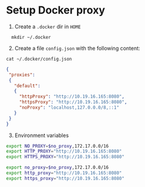 # Setup Docker proxy

1. Create a `.docker` dir in `HOME`

```
  mkdir ~/.docker
```

2. Create a file `config.json` with the following content:

`cat ~/.docker/config.json`

```json
{
 "proxies":
 {
   "default":
   {
     "httpProxy": "http://10.19.16.165:8080",
     "httpsProxy": "http://10.19.16.165:8080",
     "noProxy": "localhost,127.0.0.0/8,::1"
   }
 }
}
```

3. Environment variables

```bash
export NO_PROXY=$no_proxy,172.17.0.0/16
export HTTP_PROXY="http://10.19.16.165:8080"
export HTTPS_PROXY="http://10.19.16.165:8080"

export no_proxy=$no_proxy,172.17.0.0/16
export http_proxy="http://10.19.16.165:8080"
export https_proxy="http://10.19.16.165:8080"
```

